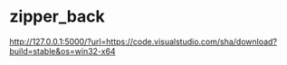 # zipper_back

http://127.0.0.1:5000/?url=https://code.visualstudio.com/sha/download?build=stable&os=win32-x64


